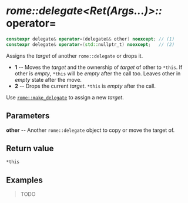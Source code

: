 # _rome::delegate<Ret(Args...)>::_ **operator=**

```cpp
constexpr delegate& operator=(delegate&& other) noexcept; // (1)
constexpr delegate& operator=(std::nullptr_t) noexcept;   // (2)
```

Assigns the _target_ of another `rome::delegate` or drops it.

- **1** -- Moves the _target_ and the ownership of _target_ of other to `*this`. If other is _empty_, `*this` will be _empty_ after the call too. Leaves other in _empty_ state after the move.
- **2** -- Drops the current _target_. `*this` is _empty_ after the call.

Use [`rome::make_delegate`](../delegate/make_delegate.md) to assign a new _target_.

## Parameters

**other** -- Another `rome::delegate` object to copy or move the target of.

## Return value

`*this`

## Examples

> TODO
